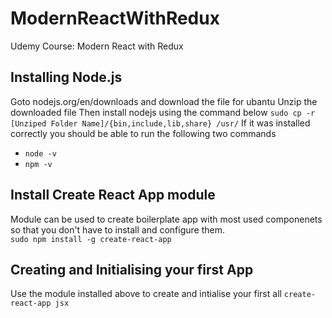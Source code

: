 # ModernReactWithRedux
Udemy Course: Modern React with Redux

## Installing Node.js 
Goto nodejs.org/en/downloads and download the file for ubantu
Unzip the downloaded file
Then install nodejs using the command below
``` sudo cp -r [Unziped Folder Name]/{bin,include,lib,share} /usr/ ```
If it was installed correctly you should be able to run the following two commands
* `node -v`
* `npm -v`

## Install Create React App module
Module can be used to create boilerplate app with most used componenets so that you don't have to install and configure them. <br>
`sudo npm install -g create-react-app`

## Creating and Initialising your first App
Use the module installed above to create and intialise your first all `create-react-app jsx`
